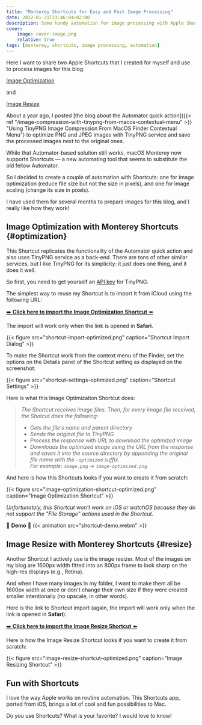 ```yaml
---
title: "Monterey Shortcuts for Easy and Fast Image Processing"
date: 2022-01-31T23:46:04+02:00
description: Some handy automation for image processing with Apple Shortcuts on your Mac 
cover:
    image: cover-image.png
    relative: true
tags: [monterey, shortcuts, image processing, automation]
---
```

Here I want to share two Apple Shortcuts that I created for myself and use to process images for this blog:

[Image Optimization](#optimization)

and

[Image Resize](#resize)

About a year ago, I posted [the blog about the Automator quick action]({{< ref "/image-compression-with-tinypng-from-macos-contextual-menu" >}} "Using TinyPNG Image Compression From MacOS Finder Contextual Menu") to optimize PNG and JPEG images with TinyPNG service and save the processed images next to the original ones.

While that Automator-based solution still works, macOS Monterey now supports Shortcuts — a new automating tool that seems to substitute the old fellow Automator.

So I decided to create a couple of automation with Shortcuts: one for image optimization (reduce file size but not the size in pixels), and one for image scaling (change its size in pixels).

I have used them for several months to prepare images for this blog, and I really like how they work!

## Image Optimization with Monterey Shortcuts {#optimization}
This Shortcut replicates the functionality of the Automator quick action and also uses TinyPNG service as a back-end. There are tons of other similar services, but I like TinyPNG for its simplicity: it just does one thing, and it does it well.

So first, you need to get yourself an [API key](https://tinypng.com/developers "TinyPNG Developers API") for TinyPNG.

The simplest way to reuse my Shortcut is to import it from iCloud using the following URL:

[➡️ **Click here to import the Image Optimization Shortcut** ⬅️](https://www.icloud.com/shortcuts/44624525a4c84f60be486144ca59cac2 "Click here to import the Image Optimization Shortcut") 

The import will work only when the link is opened in **Safari**.

{{< figure src="shortcut-import-optimized.png" caption="Shortcut Import Dialog" >}}

To make the Shortcut work from the context menu of the Finder, set the options on the Details panel of the Shortcut setting as displayed on the screenshot:

{{< figure src="shortcut-settings-optimized.png" caption="Shortcut Settings" >}}

Here is what this Image Optimization Shortcut does:
 
> _The Shortcut receives image files. Then, for every image file received, the Shotcut does the following:_
>  - _Gets the file's name and parent directory_
>  - _Sends the original file to TinyPNG_
>  - _Process the response with URL to download the optimized image_
>  - _Downloads the optimized image using the URL from the response and saves it into the source directory by appending the original file name with the `-optimized` suffix.\
     For example: `image.png` → `image-optimized.png`_

And here is how this Shortcuts looks if you want to create it from scratch:

{{< figure src="image-optimization-shortcut-optimized.png" caption="Image Optimization Shortcut" >}}

_Unfortunately, this Shortcut won't work on iOS or watchOS because they do not support the "File Storage" actions used in the Shortcut._

🌟 **Demo** 🌟
{{< animation src="shortcut-demo.webm" >}}

## Image Resize with Monterey Shortcuts {#resize}
Another Shortcut I actively use is the image resizer. Most of the images on my blog are 1600px width fitted into an 800px frame to look sharp on the high-res displays (e.g., Retina).

And when I have many images in my folder, I want to make them all be 1600px width at once or don't change their own size if they were created smaller intentionally (no upscale, in other words).

Here is the link to Shortcut import (again, the import will work only when the link is opened in **Safari**):

[➡️ **Click here to import the Image Resize Shortcut** ⬅️](https://www.icloud.com/shortcuts/0af8005cc9ac4207a380be445601d541 "Click here to import the Image Resize Shortcut")

Here is how the Image Resize Shortcut looks if you want to create it from scratch:

{{< figure src="image-resize-shortcut-optimized.png" caption="Image Resizing Shortcut" >}}

## Fun with Shortcuts

I love the way Apple works on routine automation. This Shortcuts app, ported from iOS, brings a lot of cool and fun possibilities to Mac.

Do you use Shortcuts? What is your favorite? I would love to know! 
